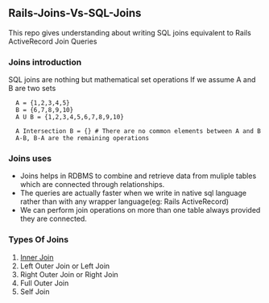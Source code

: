 ## Rails-Joins-Vs-SQL-Joins
This repo gives understanding about writing SQL joins equivalent to Rails ActiveRecord Join Queries

### Joins introduction
  <p>
      SQL joins are nothing but mathematical set operations
      If we assume A and B are two sets

      A = {1,2,3,4,5}
      B = {6,7,8,9,10}
      A U B = {1,2,3,4,5,6,7,8,9,10}

      A Intersection B = {} # There are no common elements between A and B
      A-B, B-A are the remaining operations
  </p>

### Joins uses

<p>
  <ul>
   <li>Joins helps in RDBMS to combine and retrieve data from muliple tables which are connected through relationships.<l/i>
   <li>The queries are actually faster when we write in native sql language rather than with any wrapper language(eg: Rails ActiveRecord)</li>
   <li>We can perform join operations on more than one table always provided they are connected.</li>
  </ul>
</p>


### Types Of Joins

1. <a href="https://github.com/bkotu6717/Rails-Joins-Vs-SQL-Joins/blob/master/Inner%20Join">Inner Join</a>
2. Left Outer Join or Left Join
3. Right Outer Join or Right Join
4. Full Outer Join
5. Self Join
